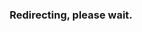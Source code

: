 <br><br>
<meta http-equiv = "refresh" content = "2; url = https://youtu.be/J97gxn0ov-w" />
### <p align="center">Redirecting, please wait.</p>

